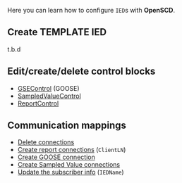 Here you can learn how to configure `IED`s with **OpenSCD**. 


## Create TEMPLATE IED
t.b.d

## Edit/create/delete control blocks

- [GSEControl]() (GOOSE)
- [SampledValueControl]() 
- [ReportControl]()


## Communication mappings
- [Delete connections]()
- [Create report connections](https://github.com/openscd/open-scd/wiki/ClientLN) (`ClientLN`)
- [Create GOOSE connection]()
- [Create Sampled Value connections]()
- [Update the subscriber info](https://github.com/openscd/open-scd/wiki/Update-subscriber-info) (`IEDName`)